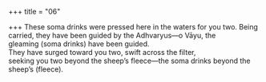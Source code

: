 +++
title = "06"

+++
These soma drinks were pressed here in the waters for you two. Being  carried, they have been guided by the Adhvaryus—o Vāyu, the  
gleaming (soma drinks) have been guided.  
They have surged toward you two, swift across the filter,  
seeking you two beyond the sheep’s fleece—the soma drinks beyond the  sheep’s (fleece).  
